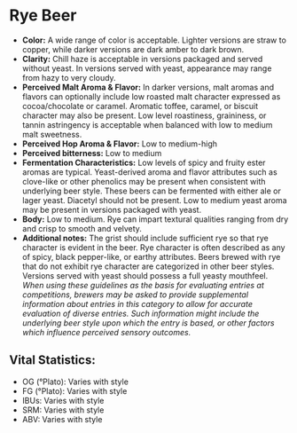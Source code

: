 # Rye Beer

- **Color:** A wide range of color is acceptable. Lighter versions are straw to copper, while darker versions are dark amber to dark brown.
- **Clarity:** Chill haze is acceptable in versions packaged and served without yeast. In versions served with yeast, appearance may range from hazy to very cloudy.
- **Perceived Malt Aroma & Flavor:** In darker versions, malt aromas and flavors can optionally include low roasted malt character expressed as cocoa/chocolate or caramel. Aromatic toffee, caramel, or biscuit character may also be present. Low level roastiness, graininess, or tannin astringency is acceptable when balanced with low to medium malt sweetness.
- **Perceived Hop Aroma & Flavor:** Low to medium-high
- **Perceived bitterness:** Low to medium
- **Fermentation Characteristics:** Low levels of spicy and fruity ester aromas are typical. Yeast-derived aroma and flavor attributes such as clove-like or other phenolics may be present when consistent with underlying beer style. These beers can be fermented with either ale or lager yeast. Diacetyl should not be present. Low to medium yeast aroma may be present in versions packaged with yeast.
- **Body:** Low to medium. Rye can impart textural qualities ranging from dry and crisp to smooth and velvety.
- **Additional notes:** The grist should include sufficient rye so that rye character is evident in the beer. Rye character is often described as any of spicy, black pepper-like, or earthy attributes. Beers brewed with rye that do not exhibit rye character are categorized in other beer styles. Versions served with yeast should possess a full yeasty mouthfeel. <br/>
_When using these guidelines as the basis for evaluating entries at competitions, brewers may be asked to provide supplemental information about entries in this category to allow for accurate evaluation of diverse entries. Such information might include the underlying beer style upon which the entry is based, or other factors which influence perceived sensory outcomes._

## Vital Statistics:

- OG (°Plato): Varies with style 
- FG (°Plato): Varies with style 
- IBUs: Varies with style 
- SRM: Varies with style 
- ABV: Varies with style 
